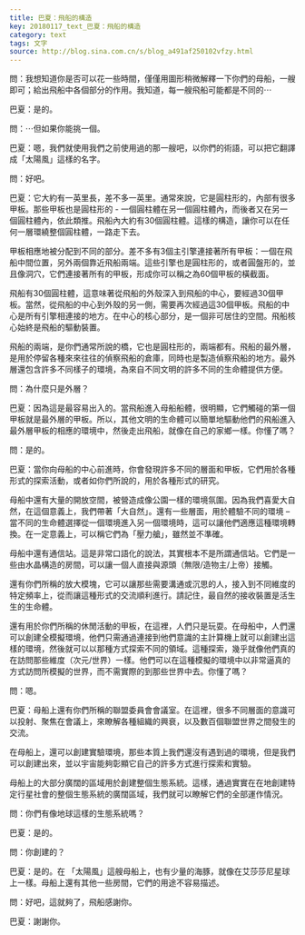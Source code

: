 ```yaml
---
title: 巴夏：飛船的構造
key: 20180117_text_巴夏：飛船的構造
category: text
tags: 文字
source: http://blog.sina.com.cn/s/blog_a491af250102vfzy.html
---
```


問：我想知道你是否可以花一些時間，僅僅用圖形稍微解釋一下你們的母船，一艘即可；給出飛船中各個部分的作用。我知道，每一艘飛船可能都是不同的⋯

巴夏：是的。

問：⋯但如果你能挑一個。

巴夏：嗯，我們就使用我們之前使用過的那一艘吧，以你們的術語，可以把它翻譯成「太陽風」這樣的名字。

問：好吧。

巴夏：它大約有一英里長，差不多一英里。通常來說，它是圓柱形的，內部有很多甲板。那些甲板也是圓柱形的 - 一個圓柱體在另一個圓柱體內，而後者又在另一個圓柱體內，依此類推。飛船內大約有30個圓柱體。這樣的構造，讓你可以在任何一層環繞整個圓柱體，一路走下去。

甲板相應地被分配到不同的部分。差不多有3個主引擎連接著所有甲板：一個在飛船中間位置，另外兩個靠近飛船兩端。這些引擎也是圓柱形的，或者圓盤形的，並且像洞穴，它們連接著所有的甲板，形成你可以稱之為60個甲板的橫截面。

飛船有30個圓柱體，這意味著從飛船的外殼深入到飛船的中心，要經過30個甲板。當然，從飛船的中心到外殼的另一側，需要再次經過這30個甲板。飛船的中心是所有引擎相連接的地方。在中心的核心部分，是一個非可居住的空間。飛船核心始終是飛船的驅動裝置。

飛船的兩端，是你們通常所說的橋，它也是圓柱形的，兩端都有。飛船的最外層，是用於停留各種來來往往的偵察飛船的倉庫，同時也是製造偵察飛船的地方。最外層還包含許多不同樣子的環境，為來自不同文明的許多不同的生命體提供方便。

問：為什麼只是外層？

巴夏：因為這是最容易出入的。當飛船進入母船船體，很明顯，它們觸碰的第一個甲板就是最外層的甲板。所以，其他文明的生命體可以簡單地驅動他們的飛船進入最外層甲板的相應的環境中，然後走出飛船，就像在自己的家鄉一樣。你懂了嗎？

問：是的。

巴夏：當你向母船的中心前進時，你會發現許多不同的層面和甲板，它們用於各種形式的探索活動，或者如你們所說的，用於各種形式的研究。

母船中還有大量的開放空間，被營造成像公園一樣的環境氛圍。因為我們喜愛大自然，在這個意義上，我們帶著「大自然」。還有一些層面，用於體驗不同的環境 – 當不同的生命體選擇從一個環境進入另一個環境時，這可以讓他們適應這種環境轉換。在一定意義上，可以稱它們為「壓力艙」，雖然並不準確。

母船中還有通信站。這是非常口語化的說法，其實根本不是所謂通信站。它們是一些由水晶構造的房間，可以讓一個人直接與源頭（無限/造物主/上帝）接觸。

還有你們所稱的放大模塊，它可以讓那些需要溝通或沉思的人，接入到不同維度的特定頻率上，從而讓這種形式的交流順利進行。請記住，最自然的接收裝置是活生生的生命體。

還有用於你們所稱的休閒活動的甲板，在這裡，人們只是玩耍。在母船中，人們還可以創建全模擬環境，他們只需通過連接到他們意識的主計算機上就可以創建出這樣的環境，然後就可以以那種方式探索不同的領域。這種探索，幾乎就像他們真的在訪問那些維度（次元/世界）一樣。他們可以在這種模擬的環境中以非常逼真的方式訪問所模擬的世界，而不需實際的到那些世界中去。你懂了嗎？

問：嗯。

巴夏：母船上還有你們所稱的聯盟委員會會議室。在這裡，很多不同層面的意識可以投射、聚焦在會議上，來瞭解各種組織的興衰，以及數百個聯盟世界之間發生的交流。

在母船上，還可以創建實驗環境，那些本質上我們還沒有遇到過的環境，但是我們可以創建出來，並以宇宙能夠彰顯它自己的許多方式進行探索和實驗。

母船上的大部分廣闊的區域用於創建整個生態系統。這樣，通過實實在在地創建特定行星社會的整個生態系統的廣闊區域，我們就可以瞭解它們的全部運作情況。

問：你們有像地球這樣的生態系統嗎？

巴夏：是的。

問：你創建的？

巴夏：是的。在 「太陽風」這艘母船上，也有少量的海豚，就像在艾莎莎尼星球上一樣。母船上還有其他一些房間，它們的用途不容易描述。

問：好吧，這就夠了，飛船感謝你。

巴夏：謝謝你。
